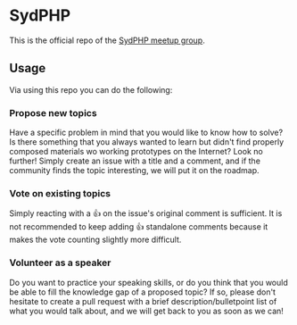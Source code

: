 # SydPHP

This is the official repo of the [SydPHP meetup group](https://www.meetup.com/SydPHP/).

## Usage

Via using this repo you can do the following:

### Propose new topics

Have a specific problem in mind that you would like to know how to solve? Is there something that you always wanted to learn but didn't find properly composed materials wo working prototypes on the Internet? Look no further! Simply create an issue with a title and a comment, and if the community finds the topic interesting, we will put it on the roadmap.

### Vote on existing topics

Simply reacting with a :+1: on the issue's original comment is sufficient. It is not recommended to keep adding :+1: standalone comments because it makes the vote counting slightly more difficult.

### Volunteer as a speaker

Do you want to practice your speaking skills, or do you think that you would be able to fill the knowledge gap of a proposed topic? If so, please don't hesitate to create a pull request with a brief description/bulletpoint list of what you would talk about, and we will get back to you as soon as we can!

